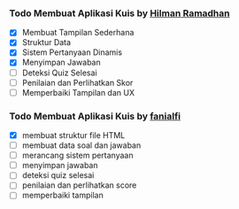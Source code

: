 ### Todo Membuat Aplikasi Kuis by [Hilman Ramadhan](http://hilman.space "@hilmanski")

- [x] Membuat Tampilan Sederhana
- [x] Struktur Data
- [x] Sistem Pertanyaan Dinamis
- [x] Menyimpan Jawaban
- [ ] Deteksi Quiz Selesai
- [ ] Penilaian dan Perlihatkan Skor
- [ ] Memperbaiki Tampilan dan UX

### Todo Membuat Aplikasi Kuis by [fanialfi](http://github.com/fanialfi "github fanialfi")

- [x] membuat struktur file HTML
- [ ] membuat data soal dan jawaban
- [ ] merancang sistem pertanyaan
- [ ] menyimpan jawaban
- [ ] deteksi quiz selesai
- [ ] penilaian dan perlihatkan score
- [ ] memperbaiki tampilan
